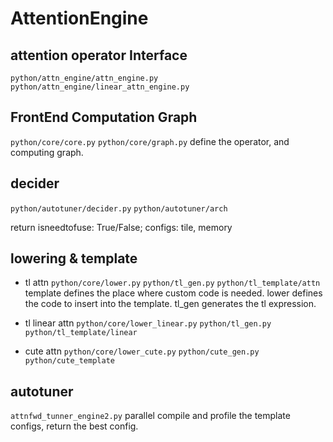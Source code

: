 # AttentionEngine

## attention operator Interface 
`python/attn_engine/attn_engine.py` `python/attn_engine/linear_attn_engine.py`

## FrontEnd Computation Graph
`python/core/core.py` `python/core/graph.py`
define the operator, and computing graph.

## decider

`python/autotuner/decider.py` `python/autotuner/arch`

return isneedtofuse: True/False; configs: tile, memory

## lowering & template
- tl attn
`python/core/lower.py` `python/tl_gen.py` `python/tl_template/attn`
template defines the place where custom code is needed.
lower defines the code to insert into the template.
tl_gen generates the tl expression.

- tl linear attn
`python/core/lower_linear.py` `python/tl_gen.py` `python/tl_template/linear`

- cute attn
`python/core/lower_cute.py` `python/cute_gen.py` `python/cute_template`

## autotuner
`attnfwd_tunner_engine2.py`
parallel compile and profile the template configs, return the best config.
